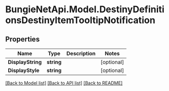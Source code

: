 
# BungieNetApi.Model.DestinyDefinitionsDestinyItemTooltipNotification

## Properties

Name | Type | Description | Notes
------------ | ------------- | ------------- | -------------
**DisplayString** | **string** |  | [optional] 
**DisplayStyle** | **string** |  | [optional] 

[[Back to Model list]](../README.md#documentation-for-models)
[[Back to API list]](../README.md#documentation-for-api-endpoints)
[[Back to README]](../README.md)

